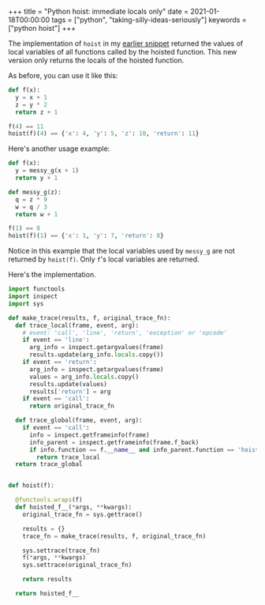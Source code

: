 +++
title = "Python hoist: immediate locals only"
date = 2021-01-18T00:00:00
tags = ["python", "taking-silly-ideas-seriously"]
keywords = ["python hoist"]
+++

The implementation of `hoist` in my [earlier snippet](/snippets/2021-01-16-python-hoist/) returned the values of local variables of all functions called by the hoisted function. This new version only returns the locals of the hoisted function.

As before, you can use it like this:

```python
def f(x):
  y = x + 1
  z = y * 2
  return z + 1

f(4) == 11
hoist(f)(4) == {'x': 4, 'y': 5, 'z': 10, 'return': 11}
```

Here's another usage example:

```python
def f(x):
  y = messy_g(x + 1)
  return y + 1

def messy_g(z):
  q = z * 9
  w = q / 3
  return w + 1

f(1) == 8
hoist(f)(1) == {'x': 1, 'y': 7, 'return': 8}
```

Notice in this example that the local variables used by `messy_g` are not returned by `hoist(f)`. Only `f`'s local variables are returned.

Here's the implementation.

```python
import functools
import inspect
import sys

def make_trace(results, f, original_trace_fn):
  def trace_local(frame, event, arg):
    # event: 'call', 'line', 'return', 'exception' or 'opcode'
    if event == 'line':
      arg_info = inspect.getargvalues(frame)
      results.update(arg_info.locals.copy())
    if event == 'return':
      arg_info = inspect.getargvalues(frame)
      values = arg_info.locals.copy()
      results.update(values)
      results['return'] = arg
    if event == 'call':
      return original_trace_fn

  def trace_global(frame, event, arg):
    if event == 'call':
      info = inspect.getframeinfo(frame)
      info_parent = inspect.getframeinfo(frame.f_back)
      if info.function == f.__name__ and info_parent.function == 'hoisted_f__':
        return trace_local
  return trace_global


def hoist(f):

  @functools.wraps(f)
  def hoisted_f__(*args, **kwargs):
    original_trace_fn = sys.gettrace()

    results = {}
    trace_fn = make_trace(results, f, original_trace_fn)

    sys.settrace(trace_fn)
    f(*args, **kwargs)
    sys.settrace(original_trace_fn)

    return results

  return hoisted_f__
```
